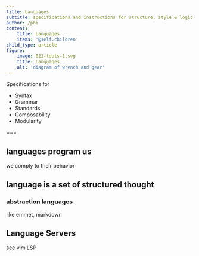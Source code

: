 ```yaml
---
title: Languages
subtitle: specifications and instructions for structure, style & logic
author: /phi
content:
    title: Languages
    items: '@self.children'
child_type: article
figure:
    image: 022-tools-1.svg
    title: Languages
    alt: 'diagram of wrench and gear'
---
```


Specifications for 

- Syntax
- Grammar
- Standards
- Composability
- Modularity


===


## languages program us

we comply to their behavior

## language is a set of structured thought



### abstraction languages
like emmet, markdown

## Language Servers
see vim LSP
